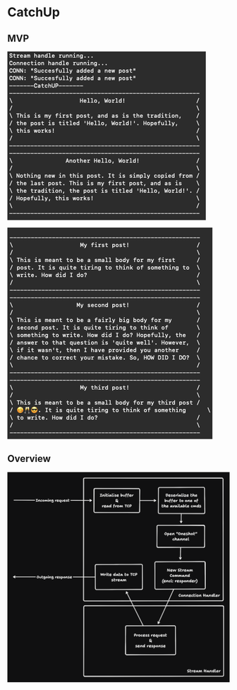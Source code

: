 # CatchUp

## MVP

![mvp](./images/first-server-test.png)

![unicode](./images/first-unicode-test.png)

## Overview

![overview](./images/overview.png)

